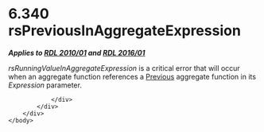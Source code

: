 <html dir="LTR" xmlns:mshelp="http://msdn.microsoft.com/mshelp" xmlns:ddue="http://ddue.schemas.microsoft.com/authoring/2003/5" xmlns:xlink="http://www.w3.org/1999/xlink" xmlns:tool="http://www.microsoft.com/tooltip">
    <head>
        <meta http-equiv="Content-Type" content="text/html; CHARSET=utf-8"></meta>
        <meta name="save" content="history"></meta>
        <title>6.340 rsPreviousInAggregateExpression</title>
        <xml>
            <mshelp:toctitle title="6.340 rsPreviousInAggregateExpression"></mshelp:toctitle>
            <mshelp:rltitle title="[MS-RDL]: rsPreviousInAggregateExpression"></mshelp:rltitle>
            <mshelp:keyword index="A" term="af355053-ebb2-4c74-a9b6-ef5599cae874"></mshelp:keyword>
            <mshelp:attr name="DCSext.ContentType" value="open specification"></mshelp:attr>
            <mshelp:attr name="AssetID" value="af355053-ebb2-4c74-a9b6-ef5599cae874"></mshelp:attr>
            <mshelp:attr name="TopicType" value="kbRef"></mshelp:attr>
            <mshelp:attr name="DCSext.Title" value="[MS-RDL]: rsPreviousInAggregateExpression" />
        </xml>
    </head>
    <body>
        <div id="header">
            <h1 class="heading">6.340 rsPreviousInAggregateExpression</h1>
        </div>
        <div id="mainSection">
            <div id="mainBody">
                <div id="allHistory" class="saveHistory"></div>
                <div id="sectionSection0" class="section" name="collapseableSection">
                    

<p><b><i>Applies to </i></b><a href="3428e690-a348-4ec7-8a6a-8efb42d2cdee.md"><b><i>RDL 2010/01</i></b></a><b><i>
and </i></b><a href="52ce3983-2bfc-4e72-9359-42aaf5fe4509.md"><b><i>RDL 2016/01</i></b></a></p>

<p><i>rsRunningValueInAggregateExpression</i> is a critical
error that will occur when an aggregate function references a <a href="3e1da2a1-547f-4b00-b88e-62847bea3419.md">Previous</a> aggregate
function in its <i>Expression</i> parameter.</p>


                </div>
            </div>
        </div>
    </body>
</html>